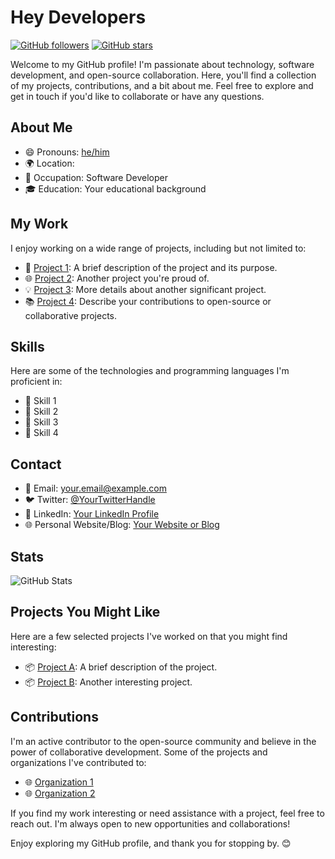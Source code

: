 # Hey Developers

[![GitHub followers](https://img.shields.io/github/followers/<YourGitHubUsername>?style=social)](https://github.com/<YourGitHubUsername?tab=followers)
[![GitHub stars](https://img.shields.io/github/stars/<YourGitHubUsername>?style=social)](https://github.com/<YourGitHubUsername?tab=stars)

Welcome to my GitHub profile! I'm passionate about technology, software development, and open-source collaboration. Here, you'll find a collection of my projects, contributions, and a bit about me. Feel free to explore and get in touch if you'd like to collaborate or have any questions.

## About Me

- 😄 Pronouns: [he/him](https://pronoun.is/he)
- 🌍 Location: <Your Location>
- 💼 Occupation: Software Developer
- 🎓 Education: Your educational background

## My Work

I enjoy working on a wide range of projects, including but not limited to:

- 🚀 [Project 1](https://github.com/<YourGitHubUsername>/project1): A brief description of the project and its purpose.
- 🌐 [Project 2](https://github.com/<YourGitHubUsername>/project2): Another project you're proud of.
- 💡 [Project 3](https://github.com/<YourGitHubUsername>/project3): More details about another significant project.
- 📚 [Project 4](https://github.com/<YourGitHubUsername>/project4): Describe your contributions to open-source or collaborative projects.

## Skills

Here are some of the technologies and programming languages I'm proficient in:

- 🔧 Skill 1
- 🔧 Skill 2
- 🔧 Skill 3
- 🔧 Skill 4

## Contact

- 📧 Email: your.email@example.com
- 🐦 Twitter: [@YourTwitterHandle](https://twitter.com/YourTwitterHandle)
- 💬 LinkedIn: [Your LinkedIn Profile](https://www.linkedin.com/in/yourlinkedinprofile)
- 🌐 Personal Website/Blog: [Your Website or Blog](https://www.yourwebsite.com)

## Stats

![GitHub Stats](https://github-readme-stats.vercel.app/api?username=<YourGitHubUsername>&show_icons=true&theme=dark)

## Projects You Might Like

Here are a few selected projects I've worked on that you might find interesting:

- 📦 [Project A](https://github.com/<YourGitHubUsername>/project-a): A brief description of the project.
- 📦 [Project B](https://github.com/<YourGitHubUsername>/project-b): Another interesting project.

## Contributions

I'm an active contributor to the open-source community and believe in the power of collaborative development. Some of the projects and organizations I've contributed to:

- 🌐 [Organization 1](https://github.com/org1)
- 🌐 [Organization 2](https://github.com/org2)

If you find my work interesting or need assistance with a project, feel free to reach out. I'm always open to new opportunities and collaborations!

Enjoy exploring my GitHub profile, and thank you for stopping by. 😊

